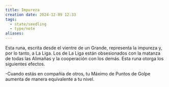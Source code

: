 ```yaml
---
title: Impureza
creation date: 2024-12-09 12:33
tags:
  - state/seedling
  - type/note
aliases:
---
```

Esta runa, escrita desde el vientre de un Grande, representa la impureza y, por lo tanto, a La Liga. Los de La Liga están obsesionados con la matanza de todas las Alimañas y la cooperación con los demás. Esta runa otorga los siguientes efectos.

-Cuando estás en compañía de otros, tu Máximo de Puntos de Golpe aumenta de manera equivalente a tu nivel.


